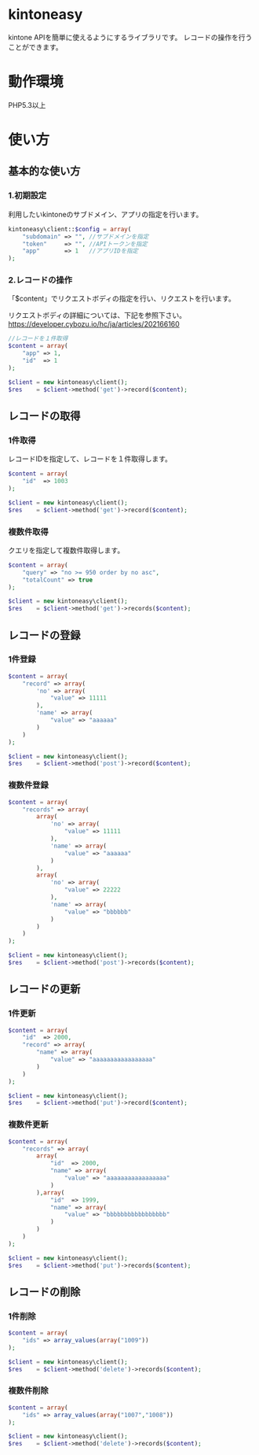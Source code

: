 # kintoneasy
kintone APIを簡単に使えるようにするライブラリです。
レコードの操作を行うことができます。

# 動作環境

PHP5.3以上

# 使い方

## 基本的な使い方

### 1.初期設定

利用したいkintoneのサブドメイン、アプリの指定を行います。

```php
kintoneasy\client::$config = array(
    "subdomain" => "", //サブドメインを指定
    "token"     => "", //APIトークンを指定
    "app"       => 1   //アプリIDを指定
);
```

### 2.レコードの操作

「$content」でリクエストボディの指定を行い、リクエストを行います。

リクエストボディの詳細については、下記を参照下さい。
https://developer.cybozu.io/hc/ja/articles/202166160

```php
//レコードを１件取得
$content = array(
    "app" => 1,
    "id"  => 1
);

$client = new kintoneasy\client();
$res    = $client->method('get')->record($content);
```

## レコードの取得

### 1件取得

レコードIDを指定して、レコードを１件取得します。

```php
$content = array(
    "id"  => 1003
);

$client = new kintoneasy\client();
$res    = $client->method('get')->record($content);
```

### 複数件取得

クエリを指定して複数件取得します。

```php
$content = array(
    "query" => "no >= 950 order by no asc",
    "totalCount" => true
);

$client = new kintoneasy\client();
$res    = $client->method('get')->records($content);
```

## レコードの登録

### 1件登録

```php
$content = array(
    "record" => array(
        'no' => array(
            "value" => 11111
        ),
        'name' => array(
            "value" => "aaaaaa"
        )
    )
);

$client = new kintoneasy\client();
$res    = $client->method('post')->record($content);
```

### 複数件登録

```php
$content = array(
    "records" => array(
        array(
            'no' => array(
                "value" => 11111
            ),
            'name' => array(
                "value" => "aaaaaa"
            )
        ),
        array(
            'no' => array(
                "value" => 22222
            ),
            'name' => array(
                "value" => "bbbbbb"
            )
        )
    )
);

$client = new kintoneasy\client();
$res    = $client->method('post')->records($content);
```

## レコードの更新

### 1件更新

```php
$content = array(
    "id"  => 2000,
    "record" => array(
        "name" => array(
            "value" => "aaaaaaaaaaaaaaaaa"
        )
    )
);

$client = new kintoneasy\client();
$res    = $client->method('put')->record($content);
```

### 複数件更新

```php
$content = array(
    "records" => array(
        array(
            "id"  => 2000,
            "name" => array(
                "value" => "aaaaaaaaaaaaaaaaa"
            )
        ),array(
            "id"  => 1999,
            "name" => array(
                "value" => "bbbbbbbbbbbbbbbbb"
            )
        )
    )
);

$client = new kintoneasy\client();
$res    = $client->method('put')->records($content);
```
## レコードの削除

### 1件削除

```php
$content = array(
    "ids" => array_values(array("1009"))
);

$client = new kintoneasy\client();
$res    = $client->method('delete')->records($content);
```

### 複数件削除

```php
$content = array(
    "ids" => array_values(array("1007","1008"))
);

$client = new kintoneasy\client();
$res    = $client->method('delete')->records($content);
```
